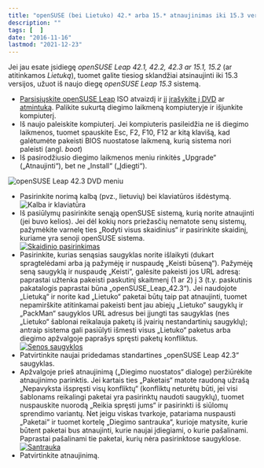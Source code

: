```yaml
---
title: "openSUSE (bei Lietuko) 42.* arba 15.* atnaujinimas iki 15.3 versijos"
description: ""
tags: [  ]
date: "2016-11-16"
lastmod: "2021-12-23"
---
```

Jei jau esate įsidiegę _openSUSE Leap 42.1, 42.2, 42.3 ar 15.1, 15.2_ (ar atitinkamos _Lietuką_), tuomet galite tiesiog sklandžiai atsinaujinti iki 15.3 versijos, užuot iš naujo diegę _openSUSE Leap 15.3_ sistemą.

*   [Parsisiųskite openSUSE Leap](https://software.opensuse.org/distributions/leap?locale=lt) ISO atvaizdį ir jį [įrašykite į DVD](https://lt.wikibooks.org/wiki/Linux_%C5%BEaliems:_openSUSE/ISO_atvaizd%C5%BEio_%C4%AFra%C5%A1ymas#Ra.C5.A1ymas_.C4.AF_CD.2FDVD_optin.C4.99_laikmen.C4.85) ar [atmintuką](https://lt.wikibooks.org/wiki/Linux_%C5%BEaliems:_openSUSE/ISO_atvaizd%C5%BEio_%C4%AFra%C5%A1ymas#Ra.C5.A1ymas_.C4.AF_USB_laikmen.C4.85). Palikite sukurtą diegimo laikmeną kompiuteryje ir išjunkite kompiuterį.
*   Iš naujo paleiskite kompiuterį. Jei kompiuteris pasileidžia ne iš diegimo laikmenos, tuomet spauskite Esc, F2, F10, F12 ar kitą klavišą, kad galėtumėte pakeisti BIOS nuostatose laikmeną, kurią sistema nori paleisti (angl. _boot_)
*   Iš pasirodžiusio diegimo laikmenos meniu rinkitės „Upgrade“ („Atnaujinti“), bet ne „Install“ („Įdiegti“).

![openSUSE Leap 42.3 DVD meniu](/images/stories/openSUSE_423_DVD_meniu_lt.png "openSUSE Leap 42.3 DVD meniu")

*   Pasirinkite norimą kalbą (pvz., lietuvių) bei klaviatūros išdėstymą.  
    ![](/images/stories/opensuse_422_kalba_diegiant.png "Kalba ir klaviatūra")
*   Iš pasiūlymų pasirinkite senąją openSUSE sistemą, kurią norite atnaujinti (jei buvo kelios). Jei dėl kokių nors priežasčių nematote senų sistemų, pažymėkite varnelę ties „Rodyti visus skaidinius“ ir pasirinkite skaidinį, kuriame yra senoji openSUSE sistema.  
    [![](/images/stories/lietuko_atnaujinimas_skaidinys.png "Skaidinio pasirinkimas")](/images/stories/lietuko_atnaujinimas_skaidinys.png)
*   Pasirinkite, kurias senąsias saugyklas norite išlaikyti (dukart spragtelėdami arba ją pažymėję ir nuspaudę „Keisti būseną“). Pažymėję seną saugyklą ir nuspaudę „Keisti“, galėsite pakeisti jos URL adresą: paprastai užtenka pakeisti paskutinį skaitmenį (1 ar 2) į 3 (t.y. paskutinis pakatalogis paprastai būna „openSUSE\_Leap\_42.3“). Jei naudojote „Lietuką“ ir norite kad „Lietuko“ paketai būtų taip pat atnaujinti, tuomet nepamirškite atitinkamai pakeisti bent jau abiejų „Lietuko“ saugyklų ir „PackMan“ saugyklos URL adresus bei įjungti tas saugyklas (nes „Lietuko“ šablonai reikalauja paketų iš įvairių nestandartinių saugyklų); antraip sistema gali pasiūlyti išmesti visus „Lietuko“ paketus arba diegimo apžvalgoje paprašys spręsti paketų konfliktus.  
    [![](/images/stories/lietuko_atnaujinimas_421-422_keisti_saugykla.png "Senos saugyklos")](/images/stories/lietuko_atnaujinimas_421-422_keisti_saugykla.png)
*   Patvirtinkite naujai pridedamas standartines „openSUSE Leap 42.3“ saugyklas.
*   Apžvalgoje prieš atnaujinimą („Diegimo nuostatos“ dialoge) peržiūrėkite atnaujinimo parinktis. Jei kartais ties „Paketais“ matote raudoną užrašą „Nepavyksta išspręsti visų konfliktų“ (konfliktų neturėtų būti, jei visi šablonams reikalingi paketai yra pasirinktų naudoti saugyklų), tuomet nuspauskite nuorodą „Reikia spręsti jums“ ir pasirinkti iš siūlomų sprendimo variantų. Net jeigu viskas tvarkoje, patariama nuspausti „Paketai“ ir tuomet kortelę „Diegimo santrauka“, kurioje matysite, kurie būtent paketai bus atnaujinti, kurie naujai įdiegiami, o kurie pašalinami. Paprastai pašalinami tie paketai, kurių nėra pasirinktose saugyklose.  
    [![](/images/stories/lietuko_atnaujinimas_421-422_santrauka.png "Santrauka")](/images/stories/lietuko_atnaujinimas_421-422_santrauka.png)
*   Patvirtinkite atnaujinimą.
